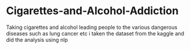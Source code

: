 # Cigarettes-and-Alcohol-Addiction
Taking cigarettes and alcohol leading people to the various dangerous diseases such as lung cancer etc i taken the dataset from the kaggle and did the analysis using nlp 
